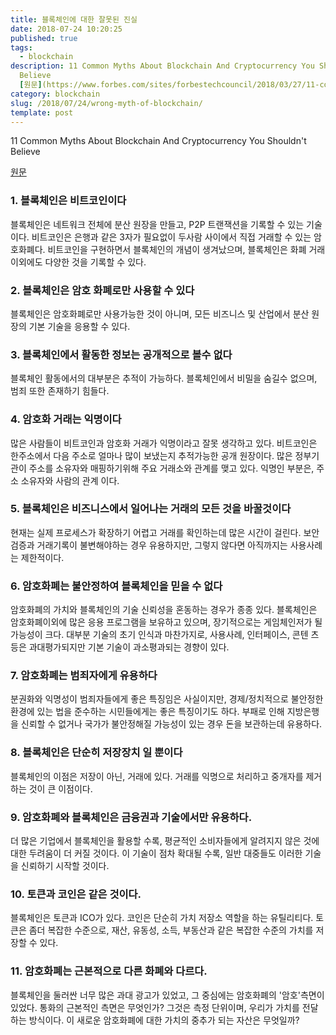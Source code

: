 ```yaml
---
title: 블록체인에 대한 잘못된 진실
date: 2018-07-24 10:20:25
published: true
tags:
  - blockchain
description: 11 Common Myths About Blockchain And Cryptocurrency You Shouldn't
  Believe
  [원문](https://www.forbes.com/sites/forbestechcouncil/2018/03/27/11-common-myths-about-blockchain-and-cryptocurrency-you-should...
category: blockchain
slug: /2018/07/24/wrong-myth-of-blockchain/
template: post
---
```


11 Common Myths About Blockchain And Cryptocurrency You Shouldn't Believe

[원문](https://www.forbes.com/sites/forbestechcouncil/2018/03/27/11-common-myths-about-blockchain-and-cryptocurrency-you-shouldnt-believe/#3e0e9deda33f)

### 1. 블록체인은 비트코인이다

블록체인은 네트워크 전체에 분산 원장을 만들고, P2P 트랜잭션을 기록할 수 있는 기술이다. 비트코인은 은행과 같은 3자가 필요없이 두사람 사이에서 직접 거래할 수 있는 암호화폐다. 비트코인을 구현하면서 블록체인의 개념이 생겨났으며, 블록체인은 화폐 거래 이외에도 다양한 것을 기록할 수 있다.

### 2. 블록체인은 암호 화폐로만 사용할 수 있다

블록체인은 암호화폐로만 사용가능한 것이 아니며, 모든 비즈니스 및 산업에서 분산 원장의 기본 기술을 응용할 수 있다.

### 3. 블록체인에서 활동한 정보는 공개적으로 볼수 없다

블록체인 활동에서의 대부분은 추적이 가능하다. 블록체인에서 비밀을 숨길수 없으며, 범죄 또한 존재하기 힘들다.

### 4. 암호화 거래는 익명이다

많은 사람들이 비트코인과 암호화 거래가 익명이라고 잘못 생각하고 있다. 비트코인은 한주소에서 다음 주소로 얼마나 많이 보냈는지 추적가능한 공개 원장이다. 많은 정부기관이 주소를 소유자와 매핑하기위해 주요 거래소와 관계를 맺고 있다. 익명인 부분은, 주소 소유자와 사람의 관계 이다.

### 5. 블록체인은 비즈니스에서 일어나는 거래의 모든 것을 바꿀것이다

현재는 실제 프로세스가 확장하기 어렵고 거래를 확인하는데 많은 시간이 걸린다. 보안검증과 거래기록이 불변해야하는 경우 유용하지만, 그렇지 않다면 아직까지는 사용사례는 제한적이다.

### 6. 암호화폐는 불안정하여 블록체인을 믿을 수 없다

암호화폐의 가치와 블록체인의 기술 신뢰성을 혼동하는 경우가 종종 있다. 블록체인은 암호화폐이외에 많은 응용 프로그램을 보유하고 있으며, 장기적으로는 게임체인저가 될 가능성이 크다. 대부분 기술의 초기 인식과 마찬가지로, 사용사례, 인터페이스, 콘텐 츠 등은 과대평가되지만 기본 기술이 과소평과되는 경향이 있다.

### 7. 암호화폐는 범죄자에게 유용하다

분권화와 익명성이 범죄자들에게 좋은 특징임은 사실이지만, 경제/정치적으로 불안정한 환경에 있는 법을 준수하는 시민들에게는 좋은 특징이기도 하다. 부패로 인해 지방은행을 신뢰할 수 없거나 국가가 불안정해질 가능성이 있는 경우 돈을 보관하는데 유용하다.

### 8. 블록체인은 단순히 저장장치 일 뿐이다

블록체인의 이점은 저장이 아닌, 거래에 있다. 거래를 익명으로 처리하고 중개자를 제거하는 것이 큰 이점이다.

### 9. 암호화폐와 블록체인은 금융권과 기술에서만 유용하다.

더 많은 기업에서 블록체인을 활용할 수록, 평균적인 소비자들에게 알려지지 않은 것에대한 두려움이 더 커질 것이다. 이 기술이 점차 확대될 수록, 일반 대중들도 이러한 기술을 신뢰하기 시작할 것이다.

### 10. 토큰과 코인은 같은 것이다.

블록체인은 토큰과 ICO가 있다. 코인은 단순히 가치 저장소 역할을 하는 유틸리티다. 토큰은 좀더 복잡한 수준으로, 재산, 유동성, 소득, 부동산과 같은 복잡한 수준의 가치를 저장할 수 있다.

### 11. 암호화폐는 근본적으로 다른 화폐와 다르다.

블록체인을 둘러싼 너무 많은 과대 광고가 있었고, 그 중심에는 암호화폐의 '암호'측면이 있었다. 통화의 근본적인 측면은 무엇인가? 그것은 측정 단위이며, 우리가 가치를 전달하는 방식이다. 이 새로운 암호화폐에 대한 가치의 중추가 되는 자산은 무엇일까?
